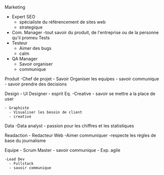 Marketing 
 - Expert SEO
     - spécialiste du référencement de sites web
     - strategique
  - Com. Manager
      -tout savoir du produit, de l'entreprise ou de la personne qu'il promeu
Tests
  - Testeur
      - Aimer des bugs
      - calm
  - QA Manager
      - Savoir organiser
      - communique
   
  Produit
    -Chef de projet 
      - Savoir Organiser les equipes
      - savoir communique 
      - savoir prendre des decisions

Design
    - UI Designer
      - esprit Eq.
      -Creative 
      - savoir se mettre a la place de user 

    - Graphiste 
      - Visualiser les besoin de client 
      - creative

  Data
      -Data analyst 
        - passion pour les chiffres et les statistiques
        
  Readaction 
      - Redacteur Web
        -Aimer communiquer
        -respecte les règles de base du journalisme

  Equipe
    - Scrum Master
      - savoir communique 
      - Exp. agile 

    -Lead Dev 
      - Fullstack 
      - savoir communique 
      
      
  
    
   
